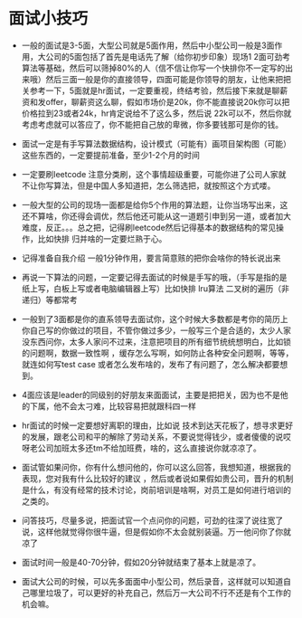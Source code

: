 # 面试小技巧
- 一般的面试是3-5面，大型公司就是5面作用，然后中小型公司一般是3面作用，大公司的5面包括了首先是电话先了解（给你初步印象）现场1 2面可劲考算法等基础，然后可以筛掉80%的人（信不信让你写一个快排你不一定写的出来哦）然后三面一般是你的直接领导，四面可能是你领导的朋友，让他来把把关参考一下，5面就是hr面试，一定要重视，终结考验，然后接下来就是聊薪资和发offer，聊薪资这么聊，假如市场价是20k，你不能直接说20k你可以把价格拉到23或者24k，hr肯定说给不了这么多，然后说 22k可以不，然后你就考虑考虑就可以答应了，你不能把自己放的卑微，你多要钱那可是你的钱。

- 面试一定是有手写算法数据结构，设计模式（可能有）画项目架构图（可能）这些东西的，一定要提前准备，至少1-2个月的时间

- 一定要刷leetcode 注意分类刷，这个事情超级重要，可能你进了公司人家就不让你写算法，但是中国人多知道把，怎么筛选把，就按照这个方式喽。

- 一般大型的公司的现场一面都是给你5个作用的算法题，让你当场写出来，这还不算啥，你还得会调优，然后他还可能从这一道题引申到另一道，或者加大难度，反正。。。总之把，记得刷leetcode然后记得基本的数据结构的常见操作，比如快排 归并啥的一定要烂熟于心。

- 记得准备自我介绍 一般1分钟作用，要言简意赅的把你会啥你的特长说出来

- 再说一下算法的问题，一定要记得去面试的时候是手写的哦，（手写是指的是 纸上写，白板上写或者电脑编辑器上写）比如快排 lru算法 二叉树的遍历（非递归）等都常考

- 一般到了3面都是你的直系领导去面试你，这个时候大多数都是考你的简历上你自己写的你做过的项目，不管你做过多少，一般写三个是合适的，太少人家没东西问你，太多人家问不过来，注意把项目的所有细节统统想明白，比如锁的问题啊，数据一致性啊 ，缓存怎么写啊，如何防止各种安全问题啊，等等，就连如何写test case 或者怎么发布啥的，发布了有问题了，怎么解决都要想到。

- 4面应该是leader的同级别的好朋友来面面试，主要是把把关，因为也不是他的下属，他不会太刁难，比较容易把就跟科四一样

- hr面试的时候一定要想好离职的理由，比如说 技术到达天花板了，想寻求更好的发展，跟老公司和平的解除了劳动关系，不要说觉得钱少，或者傻傻的说哎呀老公司加班太多还tm不给加班费，啥的，这么直接说你就凉凉了。

- 面试管如果问你，你有什么想问他的，你可以这么回答，我想知道，根据我的表现，您对我有什么比较好的建议 ，然后或者说如果假如贵公司，晋升的机制是什么，有没有经常的技术讨论，岗前培训是啥啊，对员工是如何进行培训的之类的。

- 问答技巧，尽量多说，把面试官一个点问你的问题，可劲的往深了说往宽了说，这样他就觉得你很牛逼，但是假如你不太会就别装逼。万一他问你了你就凉了

- 面试时间一般是40-70分钟，假如20分钟就结束了基本上就是凉了。

- 面试大公司的时候，可以先多面面中小型公司，然后录音，这样就可以知道自己哪里垃圾了，可以更好的补充自己，然后万一大公司不行不还是有个工作的机会嘛。
